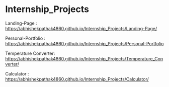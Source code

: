# Internship_Projects

Landing-Page : https://abhishekpathak4860.github.io/Internship_Projects/Landing-Page/

Personal-Portfolio :  https://abhishekpathak4860.github.io/Internship_Projects/Personal-Portfolio

Temperature Converter: https://abhishekpathak4860.github.io/Internship_Projects/Temperature_Converter/

Calculator : https://abhishekpathak4860.github.io/Internship_Projects/Calculator/
